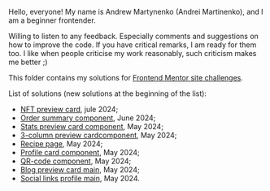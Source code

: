 Hello, everyone! My name is Andrew Martynenko (Andrei Martinenko), and I am a beginner frontender. 

Willing to listen to any feedback. Especially comments and suggestions on how to improve the code. If you have critical remarks, I am ready for them too. 
I like when people criticise my work reasonably, such criticism makes me better ;)

This folder contains my solutions for [Frontend Mentor site challenges](https://www.frontendmentor.io). 

List of solutions (new solutions at the beginning of the list):
- [NFT preview card](https://github.com/AxinitM/Frontend-Mentor/tree/main/NFT-preview-card), jule 2024;
- [Order summary component](https://github.com/AxinitM/Order-summary-component-main/tree/main), June 2024;
- [Stats preview card component](https://github.com/AxinitM/Frontend-Mentor/tree/main/Stats-preview-card-component), May 2024;
- [3-column preview cardcomponent](https://github.com/AxinitM/Frontend-Mentor/tree/main/3-column-preview-card-component), May 2024;
- [Recipe page](https://github.com/AxinitM/Frontend-Mentor/tree/main/Recipe-page), May 2024;
- [Profile card component](https://github.com/AxinitM/Frontend-Mentor/tree/main/Profile-card-component), May 2024;
- [QR-code component](https://github.com/AxinitM/Frontend-Mentor/tree/main/Qr-code-component), May 2024;
- [Blog preview card main](https://github.com/AxinitM/Frontend-Mentor/tree/main/Blog-preview-card-main), May 2024;
- [Social links profile main](https://github.com/AxinitM/Frontend-Mentor/tree/main/Social-links-profile-main), May 2024.
